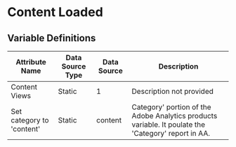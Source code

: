 # Content Loaded

### 

## Variable Definitions

| Attribute Name|Data Source Type|Data Source|Description|
| --- | --- | --- | --- |
|Content Views|Static|1|Description not provided|
|Set category to 'content'|Static|content|Category' portion of the Adobe Analytics products variable. It poulate the 'Category' report in AA.|




